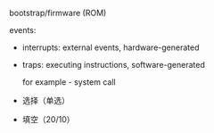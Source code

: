 bootstrap/firmware (ROM)

events:

- interrupts: external events, hardware-generated

- traps: executing instructions, software-generated

    for example - system call



- 选择（单选）
- 填空（20/10）
